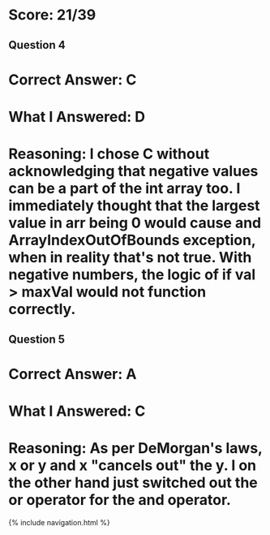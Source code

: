 # Score: 21/39
## Question 4
# Correct Answer: C
# What I Answered: D
# Reasoning: I chose C without acknowledging that negative values can be a part of the int array too. I immediately thought that the largest value in arr being 0 would cause and ArrayIndexOutOfBounds exception, when in reality that's not true. With negative numbers, the logic of if val > maxVal would not function correctly.

## Question 5
# Correct Answer: A
# What I Answered: C
# Reasoning: As per DeMorgan's laws, x or y and x "cancels out" the y. I on the other hand just switched out the or operator for the and operator.

{% include navigation.html %}
